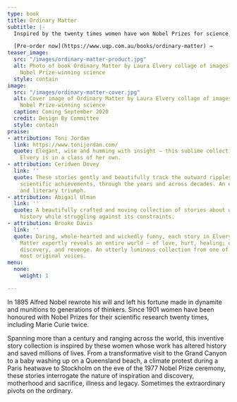 ```yaml
---
type: book
title: Ordinary Matter
subtitle: |-
  Inspired by the twenty times women have won Nobel Prizes for science, Ordinary Matter is Laura's second short story collection.

  [Pre-order now](https://www.uqp.com.au/books/ordinary-matter) →
teaser_image:
  src: "/images/ordinary-matter-product.jpg"
  alt: Photo of book Ordinary Matter by Laura Elvery collage of images related to
    Nobel Prize-winning science
  style: contain
image:
  src: "/images/ordinary-matter-cover.jpg"
  alt: Cover image of Ordinary Matter by Laura Elvery collage of images related to
    Nobel Prize-winning science
  caption: Coming September 2020
  credit: Design By Committee
  style: contain
praise:
- attribution: Toni Jordan
  link: https://www.tonijordan.com/
  quote: Elegant, wise and humming with insight – this sublime collection proves that
    Elvery is in a class of her own.
- attribution: Ceridwen Dovey
  link: ''
  quote: These stories gently and beautifully track the outward ripples of these women's
    scientific achievements, through the years and across decades. An experimental
    and literary triumph.
- attribution: Abigail Ulman
  link: ''
  quote: A beautifully crafted and moving collection of stories about women who change
    history while struggling against its constraints.
- attribution: Brooke Davis
  link: ''
  quote: Daring, whole-hearted and wickedly funny, each story in Elvery’s Ordinary
    Matter expertly reveals an entire world – of love, hurt, healing; of ambition,
    discovery, and revenge. An utterly luminous collection from one of the country’s
    most original voices.
menu:
  none:
    weight: 1

---
```

In 1895 Alfred Nobel rewrote his will and left his fortune made in dynamite and munitions to generations of thinkers. Since 1901 women have been honoured with Nobel Prizes for their scientific research twenty times, including Marie Curie twice.

Spanning more than a century and ranging across the world, this inventive story collection is inspired by these women whose work has altered history and saved millions of lives. From a transformative visit to the Grand Canyon to a baby washing up on a Queensland beach, a climate protest during a Paris heatwave to Stockholm on the eve of the 1977 Nobel Prize ceremony, these stories interrogate the nature of inspiration and discovery, motherhood and sacrifice, illness and legacy. Sometimes the extraordinary pivots on the ordinary.